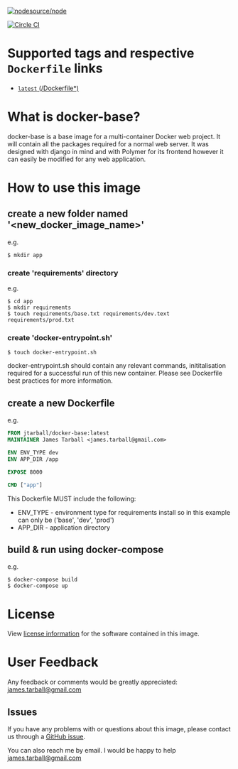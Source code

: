 [![nodesource/node](http://dockeri.co/image/jtarball/docker-base)](https://hub.docker.com/r/jtarball/docker-base/)

[![Circle CI](https://circleci.com/gh/JTarball/docker-base.svg?style=svg)](https://circleci.com/gh/JTarball/docker-base)

# Supported tags and respective `Dockerfile` links

-	[`latest` (/Dockerfile*)](https://github.com/JTarball/docker-base/blob/master/Dockerfile)

# What is docker-base?

docker-base is a base image for a multi-container Docker web project. It will contain all the packages required for a normal web server. It was designed with django in mind and with Polymer for its frontend however it can easily be modified for any web application.



# How to use this image
## create a new folder named '<new_docker_image_name>'
e.g.
```console
$ mkdir app
```
### create 'requirements' directory
e.g.
```console
$ cd app
$ mkdir requirements
$ touch requirements/base.txt requirements/dev.text requirements/prod.txt
```
### create 'docker-entrypoint.sh'
```console
$ touch docker-entrypoint.sh
```

docker-entrypoint.sh should contain any relevant commands, inititalisation required for a successful run of this new container. Please see Dockerfile best practices for more information.

## create a new Dockerfile
e.g.
```dockerfile
FROM jtarball/docker-base:latest
MAINTAINER James Tarball <james.tarball@gmail.com>

ENV ENV_TYPE dev
ENV APP_DIR /app

EXPOSE 8000

CMD ["app"]
```

This Dockerfile MUST include the following:
 - ENV_TYPE     - environment type for requirements install so in this example can only be ('base', 'dev', 'prod')
 - APP_DIR      - application directory

## build & run using docker-compose
e.g.
```console
$ docker-compose build
$ docker-compose up 
```

# License

View [license information](https://github.com/JTarball/docker-base/blob/master/LICENSE) for the software contained in this image.

# User Feedback

Any feedback or comments  would be greatly appreciated: <james.tarball@gmail.com>

## Issues

If you have any problems with or questions about this image, please contact us through a [GitHub issue](https://github.com/JTarball/docker-base/issues).

You can also reach me by email. I would be happy to help  <james.tarball@gmail.com>
